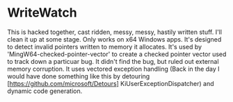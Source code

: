 # WriteWatch

This is hacked together, cast ridden, messy, messy, hastily written stuff.
I'll clean it up at some stage. Only works on x64 Windows apps. It's designed
to detect invalid pointers written to memory it allocates. It's used by
'MingW64-checked-pointer-vector' to create a checked pointer vector used to
track down a particuar bug. It didn't find the bug, but ruled out external
memory corruption. It uses vectored exception handling (Back in the day I would
have done something like this by detouring [https://github.com/microsoft/Detours]
KiUserExceptionDispatcher) and dynamic code generation.
